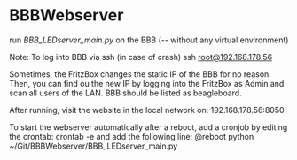 # BBBWebserver


run *BBB_LEDserver_main.py* on the BBB (-- without any virtual environment)

Note: To log into BBB via ssh (in case of crash)
        ssh root@192.168.178.56

Sometimes, the FritzBox changes the static IP of the BBB for no reason.
Then, you can find ou the new IP by logging into the FritzBox as Admin
and scan all users of the LAN. BBB should be listed as beagleboard.


After running, visit the website in the local network on:
        192.168.178.56:8050


To start the webserver automatically after a reboot, add a cronjob by editing the crontab:
	crontab -e
and add the following line:
	@reboot python ~/Git/BBBWebserver/BBB_LEDserver_main.py

